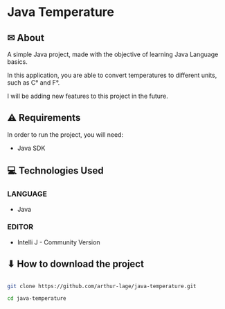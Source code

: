 # Java Temperature

## ✉ About

A simple Java project, made with the objective of learning Java Language basics.

In this application, you are able to convert temperatures to different units, such as C° and F°.

I will be adding new features to this project in the future.

## ⚠ Requirements

In order to run the project, you will need:

- Java SDK

## 💻 Technologies Used

### LANGUAGE

- Java

### EDITOR

- Intelli J - Community Version

## ⬇ How to download the project

```bash

git clone https://github.com/arthur-lage/java-temperature.git

cd java-temperature

```